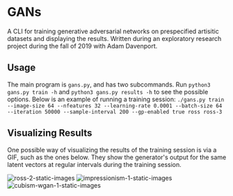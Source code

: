 # GANs

A CLI for training generative adversarial networks on prespecified
artisitic datasets and displaying the results. Written during an
exploratory research project during the fall of 2019 with Adam Davenport.

## Usage

The main program is `gans.py`, and has two subcommands. Run `python3
gans.py train -h` and `python3 gans.py results -h` to see the possible
options. Below is an example of running a training session:
```./gans.py train --image-size 64 --nfeatures 32 --learning-rate 0.0001 --batch-size 64 --iteration 50000 --sample-interval 200 --gp-enabled true ross ross-3```

## Visualizing Results

One possible way of visualizing the results of the training session is
via a GIF, such as the ones below. They show the generator's output
for the same latent vectors at regular intervals during the training
session.

![ross-2-static-images](figures/ross-2-static-images.gif)
![impressionism-1-static-images](figures/impressionism-1-static-images.gif)
![cubism-wgan-1-static-images](figures/cubism-wgan-1-static-images.gif)

